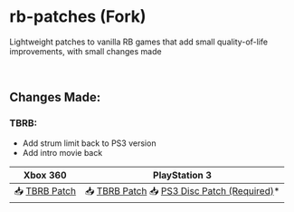 # rb-patches (Fork)
 
Lightweight patches to vanilla RB games that add small quality-of-life improvements, with small changes made

</br>

## Changes Made:

### TBRB:

- Add strum limit back to PS3 version
- Add intro movie back

| Xbox 360 | PlayStation 3 |
| --- | ----------- |
| 📥 [TBRB Patch](https://nightly.link/Poncedeleon100/rb-patches/workflows/build/main/TBRB-Patch-Xbox.zip) | 📥 [TBRB Patch](https://nightly.link/Poncedeleon100/rb-patches/workflows/build/main/TBRB-Patch-PS3.zip) 📥 [PS3 Disc Patch (Required)](https://github.com/Poncedeleon100/rb-patches/raw/main/tbrb/dependencies/TBRB-PS3DiscPatch.zip)* |